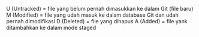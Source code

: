 U (Untracked) = file yang belum pernah dimasukkan ke dalam Git (file baru)
M (Modified) = file yang udah masuk ke dalam database Git dan udah pernah dimodifikasi
D (Deleted) = file yang dihapus
A (Added) = file yank ditambahkan ke dalam mode staged